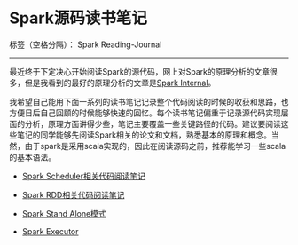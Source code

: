 # Spark源码读书笔记

标签（空格分隔）： Spark Reading-Journal

---

最近终于下定决心开始阅读Spark的源代码，网上对Spark的原理分析的文章很多，但是我看到的最好的原理分析的文章是[Spark Internal][1]。

我希望自己能用下面一系列的读书笔记记录整个代码阅读的时候的收获和思路，也方便日后自己回顾的时候能够快速的回忆。每个读书笔记偏重于记录源代码实现层面的分析，原理方面讲得少些，笔记主要覆盖一些关键路径的代码。建议要阅读这些笔记的同学能够先阅读Spark相关的论文和文档，熟悉基本的原理和概念。当然，由于spark是采用scala实现的，因此在阅读源码之前，推荐能学习一些scala的基本语法。

- [Spark Scheduler相关代码阅读笔记][2]
- [Spark RDD相关代码阅读笔记][3]
- [Spark Stand Alone模式][4]
- [Spark Executor][5]


  [1]: https://github.com/JerryLead/SparkInternals/tree/master/markdown
  [2]: https://github.com/GordonWang/spark-reading-journal/blob/master/journals/scheduler.md
  [3]: https://github.com/GordonWang/spark-reading-journal/blob/master/journals/RDD.md
  [4]: https://github.com/GordonWang/spark-reading-journal/blob/master/journals/stand-alone-deploy.md
  [5]: https://github.com/GordonWang/spark-reading-journal/blob/master/journals/executor.md

